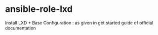 # ansible-role-lxd
Install LXD + Base Configuration : as given in get started guide of official documentation
